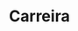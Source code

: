 ---
title: Carreira
description: Todas as minhas passagens durante minha carreira
image:

# Badge style
style:
    background: "#2a9d8f"
    color: "#fff"
---